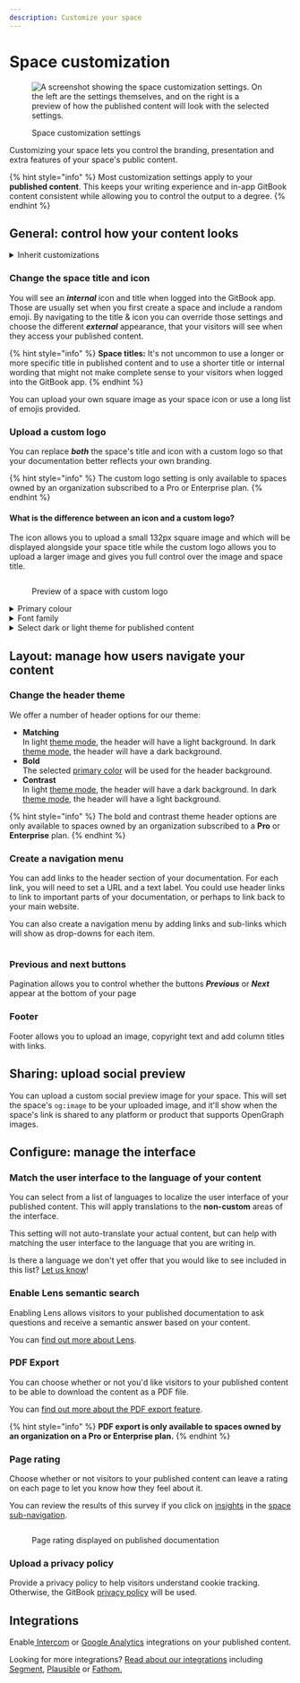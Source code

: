 ```yaml
---
description: Customize your space
---
```


# Space customization

<figure><img src="../../.gitbook/assets/space-customization (1).png" alt="A screenshot showing the space customization settings. On the left are the settings themselves, and on the right is a preview of how the published content will look with the selected settings."><figcaption><p>Space customization settings</p></figcaption></figure>

Customizing your space lets you control the branding, presentation and extra features of your space's public content.

{% hint style="info" %}
Most customization settings apply to your **published content**. This keeps your writing experience and in-app GitBook content consistent while allowing you to control the output to a degree.
{% endhint %}

## General: control how your content looks

<details>

<summary>Inherit customizations</summary>

If the space you are customizing is within a collection, you'll see this option:

<img src="../../.gitbook/assets/inherit-customizations.png" alt="Inherit customizations" data-size="original">

When this setting is enabled, the space will automatically inherit any changes made to the customization settings for the parent collection. This is useful if you want to control multiple spaces' customizations in one place, and removes the need to make the same change multiple times across spaces.

</details>

### Change the space title and icon&#x20;

You will see an _**internal**_ icon and title when logged into the GitBook app. Those are usually set when you first create a space and include a random emoji. By navigating to the title & icon you can override those settings and choose the different _**external**_ appearance, that your visitors will see when they access your published content.

{% hint style="info" %}
**Space titles:** It's not uncommon to use a longer or more specific title in published content and to use a shorter title or internal wording that might not make complete sense to your visitors when logged into the GitBook app.&#x20;
{% endhint %}

You can upload your own square image as your space icon or use a long list of emojis provided.&#x20;

### Upload a custom logo

You can replace _**both**_ the space's title and icon with a custom logo so that your documentation better reflects your own branding.

{% hint style="info" %}
The custom logo setting is only available to spaces owned by an organization subscribed to a Pro or Enterprise plan.
{% endhint %}

#### What is the difference between an icon and a custom logo?&#x20;

The icon allows you to upload a small 132px square image and which will be displayed alongside your space title while the custom logo allows you to upload a larger image and gives you full control over the image and space title.&#x20;

<figure><img src="../../.gitbook/assets/custom-logo.png" alt=""><figcaption><p>Preview of a space with custom logo</p></figcaption></figure>

<details>

<summary>Primary colour</summary>

The chosen primary color will be applied to things like links, hover states, and buttons. While you can use any color you'd like, it's important to keep accessibility in mind and choose something that will have good contrast when used as a text link.

</details>

<details>

<summary>Font family</summary>

You can customize the font family from a list of predefined options.

GitBook doesn't support the uploading or linking of custom fonts. If you think we're missing a typeface that works wonderfully for headers, body copy, and captions, [let us know](../../faq/support.md)!

**The font family setting is only available to spaces owned by an organization subscribed to a Pro or Enterprise plan.**

</details>

<details>

<summary>Select dark or light theme for published content</summary>

Choose between a light and a dark theme.

**This setting only affects the published content. If you're looking to use a different theme when logged into the GitBook app, you can do so from your settings menu, found at the bottom of the** [**sidebar**](https://docs.gitbook.com/getting-started/overview#sidebar)**.**

</details>

## Layout: manage how users navigate your content

### Change the header theme

We offer a number of header options for our theme:

* **Matching**\
  In light [theme mode](space-customization.md#theme-mode), the header will have a light background. In dark [theme mode](space-customization.md#theme-mode), the header will have a dark background.
* **Bold**\
  The selected [primary color](space-customization.md#primary-color) will be used for the header background.
* **Contrast**\
  In light [theme mode](space-customization.md#theme-mode), the header will have a dark background. In dark [theme mode](space-customization.md#theme-mode), the header will have a light background.

{% hint style="info" %}
The bold and contrast theme header options are only available to spaces owned by an organization subscribed to a **Pro** or **Enterprise** plan.
{% endhint %}

### Create a navigation menu

You can add links to the header section of your documentation. For each link, you will need to set a URL and a text label. You could use header links to link to important parts of your documentation, or perhaps to link back to your main website.

You can also create a navigation menu by adding links and sub-links which will show as drop-downs for each item.

<figure><img src="../../.gitbook/assets/Sub-headers.png" alt=""><figcaption></figcaption></figure>

### Previous and next buttons

Pagination allows you to control whether the buttons _**Previous**_ or _**Next**_ appear at the bottom of your page

### Footer

Footer allows you to upload an image, copyright text and add column titles with links.&#x20;

## Sharing: upload social preview

You can upload a custom social preview image for your space. This will set the space's `og:image` to be your uploaded image, and it'll show when the space's link is shared to any platform or product that supports OpenGraph images.

## Configure: manage the interface&#x20;

### Match the user interface to the language of your content

You can select from a list of languages to localize the user interface of your published content. This will apply translations to the **non-custom** areas of the interface.

This setting will not auto-translate your actual content, but can help with matching the user interface to the language that you are writing in.

Is there a language we don't yet offer that you would like to see included in this list? [Let us know](../../faq/support.md)!

### Enable Lens semantic search

Enabling Lens allows visitors to your published documentation to ask questions and receive a semantic answer based on your content.

You can [find out more about Lens](../../product-tour/searching-your-content/lens.md).

### PDF Export

You can choose whether or not you'd like visitors to your published content to be able to download the content as a PDF file.

You can [find out more about the PDF export feature](../share/pdf-export.md).

{% hint style="info" %}
**PDF export is only available to spaces owned by an organization on a Pro or Enterprise plan.**
{% endhint %}

### Page rating&#x20;

Choose whether or not visitors to your published content can leave a rating on each page to let you know how they feel about it.

You can review the results of this survey if you click on [insights](../insights.md) in the [space sub-navigation](https://docs.gitbook.com/getting-started/overview#space-sub-navigation).

<figure><img src="../../.gitbook/assets/page-rating (1).png" alt=""><figcaption><p>Page rating displayed on published documentation </p></figcaption></figure>

### Upload a privacy policy

Provide a privacy policy to help visitors understand cookie tracking. Otherwise, the GitBook [privacy policy](https://policies.gitbook.com/privacy/cookies) will be used.

## Integrations

Enable[ Intercom](../../product-tour/integrations/intercom/) or [Google Analytics](../../product-tour/integrations/google-analytics/) integrations on your published content.&#x20;

Looking for more integrations? [Read about our integrations](space-customization.md#integrations) including [Segment](../../product-tour/integrations/segment/), [Plausible](../../product-tour/integrations/plausible/) or [Fathom.](../../product-tour/integrations/fathom/)&#x20;
